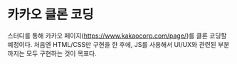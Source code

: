 # 카카오 클론 코딩
스터디를 통해 카카오 페이지(https://www.kakaocorp.com/page/)를 클론 코딩할 예정이다.
처음엔 HTML/CSS만 구현을 한 후에, JS를 사용해서 UI/UX와 관련된 부분까지는 모두 구현하는 것이 목표다.
